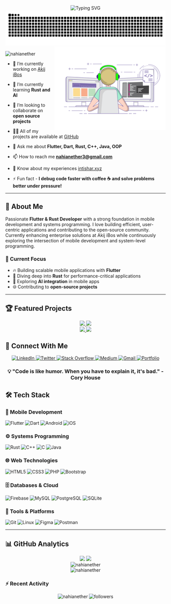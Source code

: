 <div align="center">
  <img src="https://readme-typing-svg.herokuapp.com/?font=Fira+Code&pause=1000&color=2196F3&center=true&vCenter=true&width=435&lines=Hi+%F0%9F%91%8B%2C+I'm+Intishar-Ul+Islam;Flutter+%26+Rust+Developer;Mobile+%26+Systems+Enthusiast;Open+Source+Contributor" alt="Typing SVG" />
</div>

<div align="center">
  <img src="https://github.com/Nahianether/Nahianether/blob/output/github-contribution-grid-snake-dark.svg" alt="Snake animation" />
</div>

<img align="right" alt="Coding" width="350" src="https://raw.githubusercontent.com/devSouvik/devSouvik/master/gif3.gif">

<p align="left"> <img src="https://komarev.com/ghpvc/?username=nahianether&label=Profile%20views&color=0e75b6&style=flat" alt="nahianether" /> </p>

- 🔭 I’m currently working on [Akij iBos](https://www.ibos.io/)

- 🌱 I’m currently learning **Rust and AI**

- 👯 I’m looking to collaborate on **open source projects**

- 👨‍💻 All of my projects are available at [GitHub](https://github.com/Nahianether?tab=repositories)

- 💬 Ask me about **Flutter, Dart, Rust, C++, Java, OOP**

- 📫 How to reach me **nahianether3@gmail.com**

- 📄 Know about my experiences [intishar.xyz](https://intishar.xyz/)

- ⚡ Fun fact - **I debug code faster with coffee ☕ and solve problems better under pressure!**

---

## 🚀 About Me

Passionate **Flutter & Rust Developer** with a strong foundation in mobile development and systems programming. I love building efficient, user-centric applications and contributing to the open-source community. Currently enhancing enterprise solutions at Akij iBos while continuously exploring the intersection of mobile development and system-level programming.

### 🎯 Current Focus
- 🔥 Building scalable mobile applications with **Flutter**
- 🦀 Diving deep into **Rust** for performance-critical applications
- 🤖 Exploring **AI integration** in mobile apps
- 🌐 Contributing to **open-source projects**

---

## 🏆 Featured Projects

<div align="center">
  <a href="https://github.com/Nahianether/pattern">
    <img src="https://github-readme-stats.vercel.app/api/pin/?username=nahianether&repo=pattern&theme=tokyonight" />
  </a>
  <a href="https://github.com/Nahianether/personal_manager">
    <img src="https://github-readme-stats.vercel.app/api/pin/?username=nahianether&repo=personal_manager&theme=tokyonight" />
  </a>
</div>

<div align="center">
  <a href="https://github.com/Nahianether/rust_flutter_ffi">
    <img src="https://github-readme-stats.vercel.app/api/pin/?username=nahianether&repo=rust_flutter_ffi&theme=tokyonight" />
  </a>
  <a href="https://github.com/Nahianether/github_repository_explorer">
    <img src="https://github-readme-stats.vercel.app/api/pin/?username=nahianether&repo=github_repository_explorer&theme=tokyonight" />
  </a>
</div>

## 🤝 Connect With Me

<div align="center">
  <a href="https://www.linkedin.com/in/nahinxp21/" target="_blank">
    <img src="https://img.shields.io/badge/LinkedIn-0077B5?style=for-the-badge&logo=linkedin&logoColor=white" alt="LinkedIn"/>
  </a>
  <a href="https://twitter.com/ether_nahian" target="_blank">
    <img src="https://img.shields.io/badge/Twitter-1DA1F2?style=for-the-badge&logo=twitter&logoColor=white" alt="Twitter"/>
  </a>
  <a href="https://stackoverflow.com/users/8425165/ether" target="_blank">
    <img src="https://img.shields.io/badge/Stack_Overflow-FE7A16?style=for-the-badge&logo=stack-overflow&logoColor=white" alt="Stack Overflow"/>
  </a>
  <a href="https://medium.com/@nahianether3" target="_blank">
    <img src="https://img.shields.io/badge/Medium-12100E?style=for-the-badge&logo=medium&logoColor=white" alt="Medium"/>
  </a>
  <a href="mailto:nahianether3@gmail.com" target="_blank">
    <img src="https://img.shields.io/badge/Gmail-D14836?style=for-the-badge&logo=gmail&logoColor=white" alt="Gmail"/>
  </a>
  <a href="https://intishar.xyz/" target="_blank">
    <img src="https://img.shields.io/badge/Portfolio-000000?style=for-the-badge&logo=About.me&logoColor=white" alt="Portfolio"/>
  </a>
</div>

<div align="center">
  <h3>💡 "Code is like humor. When you have to explain it, it's bad." - Cory House</h3>
</div>

## 🛠️ Tech Stack

### 📱 Mobile Development
<p>
  <img src="https://img.shields.io/badge/Flutter-02569B?style=for-the-badge&logo=flutter&logoColor=white" alt="Flutter" />
  <img src="https://img.shields.io/badge/Dart-0175C2?style=for-the-badge&logo=dart&logoColor=white" alt="Dart" />
  <img src="https://img.shields.io/badge/Android-3DDC84?style=for-the-badge&logo=android&logoColor=white" alt="Android" />
  <img src="https://img.shields.io/badge/iOS-000000?style=for-the-badge&logo=ios&logoColor=white" alt="iOS" />
</p>

### ⚙️ Systems Programming
<p>
  <img src="https://img.shields.io/badge/Rust-000000?style=for-the-badge&logo=rust&logoColor=white" alt="Rust" />
  <img src="https://img.shields.io/badge/C++-00599C?style=for-the-badge&logo=c%2B%2B&logoColor=white" alt="C++" />
  <img src="https://img.shields.io/badge/C-00599C?style=for-the-badge&logo=c&logoColor=white" alt="C" />
  <img src="https://img.shields.io/badge/Java-ED8B00?style=for-the-badge&logo=java&logoColor=white" alt="Java" />
</p>

### 🌐 Web Technologies
<p>
  <img src="https://img.shields.io/badge/HTML5-E34F26?style=for-the-badge&logo=html5&logoColor=white" alt="HTML5" />
  <img src="https://img.shields.io/badge/CSS3-1572B6?style=for-the-badge&logo=css3&logoColor=white" alt="CSS3" />
  <img src="https://img.shields.io/badge/PHP-777BB4?style=for-the-badge&logo=php&logoColor=white" alt="PHP" />
  <img src="https://img.shields.io/badge/Bootstrap-563D7C?style=for-the-badge&logo=bootstrap&logoColor=white" alt="Bootstrap" />
</p>

### 🗄️ Databases & Cloud
<p>
  <img src="https://img.shields.io/badge/Firebase-039BE5?style=for-the-badge&logo=Firebase&logoColor=white" alt="Firebase" />
  <img src="https://img.shields.io/badge/MySQL-00000F?style=for-the-badge&logo=mysql&logoColor=white" alt="MySQL" />
  <img src="https://img.shields.io/badge/PostgreSQL-316192?style=for-the-badge&logo=postgresql&logoColor=white" alt="PostgreSQL" />
  <img src="https://img.shields.io/badge/SQLite-07405E?style=for-the-badge&logo=sqlite&logoColor=white" alt="SQLite" />
</p>

### 🔧 Tools & Platforms
<p>
  <img src="https://img.shields.io/badge/Git-F05032?style=for-the-badge&logo=git&logoColor=white" alt="Git" />
  <img src="https://img.shields.io/badge/Linux-FCC624?style=for-the-badge&logo=linux&logoColor=black" alt="Linux" />
  <img src="https://img.shields.io/badge/Figma-F24E1E?style=for-the-badge&logo=figma&logoColor=white" alt="Figma" />
  <img src="https://img.shields.io/badge/Postman-FF6C37?style=for-the-badge&logo=postman&logoColor=white" alt="Postman" />
</p>

---

## 📊 GitHub Analytics

<div align="center">
  <img height="180em" src="https://github-readme-stats.vercel.app/api?username=nahianether&show_icons=true&theme=tokyonight&include_all_commits=true&count_private=true"/>
  <img height="180em" src="https://github-readme-stats.vercel.app/api/top-langs/?username=nahianether&layout=compact&langs_count=8&theme=tokyonight&hide=html,css,javascript,ruby,cmake,kotlin,swift,objective-c,tsql,hack,shell,dockerfile,makefile"/>
</div>

<div align="center">
  <img src="https://github-readme-streak-stats.herokuapp.com/?user=nahianether&theme=tokyonight" alt="nahianether" />
</div>

<div align="center">
  <img src="https://github-profile-trophy.vercel.app/?username=nahianether&theme=tokyonight&no-frame=true&no-bg=false&margin-w=4" alt="nahianether" />
</div>

### ⚡ Recent Activity
<!--START_SECTION:activity-->
<!--END_SECTION:activity-->

<div align="center">
  <img src="https://komarev.com/ghpvc/?username=nahianether&label=Profile%20views&color=0891b2&style=for-the-badge" alt="nahianether" />
  <img src="https://img.shields.io/github/followers/nahianether?label=Followers&style=for-the-badge&color=0891b2" alt="followers" />
</div>
